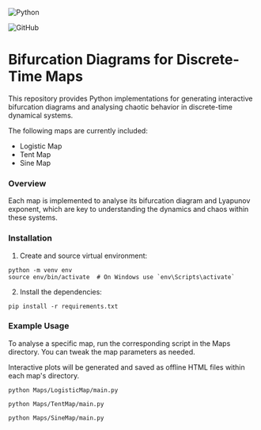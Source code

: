 ![Python](https://img.shields.io/badge/Python-3670A0?style=plastic&logo=python&logoColor=ffdd54)  

![GitHub](https://img.shields.io/github/license/Ramy-Badr-Ahmed/Bifurcations)

# Bifurcation Diagrams for Discrete-Time Maps

This repository provides Python implementations for generating interactive bifurcation diagrams and analysing chaotic behavior in discrete-time dynamical systems. 

The following maps are currently included:

- Logistic Map
- Tent Map
- Sine Map

### Overview

Each map is implemented to analyse its bifurcation diagram and Lyapunov exponent, which are key to understanding the dynamics and chaos within these systems.

### Installation

1) Create and source virtual environment:
```shell
python -m venv env
source env/bin/activate  # On Windows use `env\Scripts\activate`
```
2) Install the dependencies:
```shell
pip install -r requirements.txt
```

### Example Usage

To analyse a specific map, run the corresponding script in the Maps directory. You can tweak the map parameters as needed. 

Interactive plots will be generated and saved as offline HTML files within each map's directory.

```shell
python Maps/LogisticMap/main.py

python Maps/TentMap/main.py

python Maps/SineMap/main.py
```

